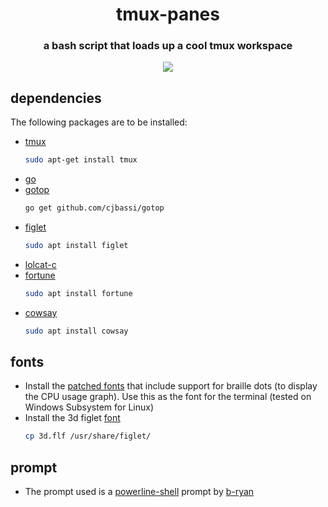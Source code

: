 <h1 align="center">tmux-panes</h1>

<h3 align="center">a bash script that loads up a cool tmux workspace</h3>

<p align="center">
  <img src="tmux_demo.gif">
</p>

## dependencies
The following packages are to be installed:  
* [tmux](https://hackernoon.com/a-gentle-introduction-to-tmux-8d784c404340)
    ```bash
    sudo apt-get install tmux
    ```
* [go](https://medium.com/@RidhamTarpara/install-go-1-11-on-ubuntu-18-04-16-04-lts-8c098c503c5f)
* [gotop](https://github.com/cjbassi/gotop)
    ```bash
    go get github.com/cjbassi/gotop
    ```
* [figlet](https://www.tecmint.com/create-ascii-text-banners-in-linux-terminal/)
    ```bash
    sudo apt install figlet
    ```
* [lolcat-c](https://github.com/jaseg/lolcat)
* [fortune](https://linux.die.net/man/6/fortune)
    ```bash
    sudo apt install fortune
    ```
* [cowsay](https://linux.die.net/man/1/cowsay)
    ```bash
    sudo apt install cowsay
    ```

## fonts
* Install the [patched fonts](fonts/iosevka-regular.ttf) that include support for braille dots (to display the CPU usage graph). Use this as the font for the terminal (tested on Windows Subsystem for Linux)
* Install the 3d figlet [font](3d.flf)
    ```bash
    cp 3d.flf /usr/share/figlet/
    ```

## prompt
* The prompt used is a [powerline-shell](https://github.com/b-ryan/powerline-shell) prompt by [b-ryan](https://github.com/b-ryan)